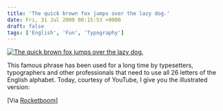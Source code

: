 ```yaml
---
title: 'The quick brown fox jumps over the lazy dog.'
date: Fri, 31 Jul 2009 08:15:53 +0000
draft: false
tags: ['English', 'Fun', 'Typography']
---
```


[![The quick brown fox jumps over the lazy dog.](http://blog.madd0.com/images/WindowsLiveWriter/Thequickbrownfoxjumpsoverthelazydog_AC47/Quick%20brown%20fox_thumb.png "The quick brown fox jumps over the lazy dog.")](http://blog.madd0.com/images/WindowsLiveWriter/Thequickbrownfoxjumpsoverthelazydog_AC47/Quickbrownfox_2.png)

This famous phrase has been used for a long time by typesetters, typographers and other professionals that need to use all 26 letters of the English alphabet. Today, courtesy of YouTube, I give you the illustrated version:

\[Via [Rocketboom](http://blog.rocketboom.com/post/152453848/the-quick-brown-fox-jumps-over-the-lazy-dog-via)\]